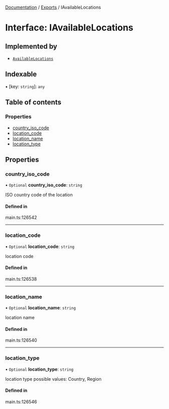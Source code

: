 [Documentation](../README.md) / [Exports](../modules.md) / IAvailableLocations

# Interface: IAvailableLocations

## Implemented by

- [`AvailableLocations`](../classes/AvailableLocations.md)

## Indexable

▪ [key: `string`]: `any`

## Table of contents

### Properties

- [country\_iso\_code](IAvailableLocations.md#country_iso_code)
- [location\_code](IAvailableLocations.md#location_code)
- [location\_name](IAvailableLocations.md#location_name)
- [location\_type](IAvailableLocations.md#location_type)

## Properties

### country\_iso\_code

• `Optional` **country\_iso\_code**: `string`

ISO country code of the location

#### Defined in

main.ts:126542

___

### location\_code

• `Optional` **location\_code**: `string`

location code

#### Defined in

main.ts:126538

___

### location\_name

• `Optional` **location\_name**: `string`

location name

#### Defined in

main.ts:126540

___

### location\_type

• `Optional` **location\_type**: `string`

location type
possible values:
Country, Region

#### Defined in

main.ts:126546
